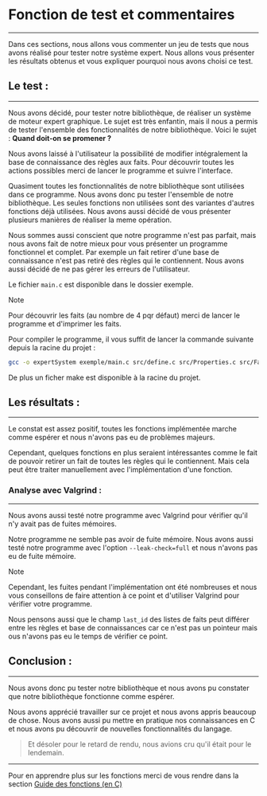# Fonction de test et commentaires

---
Dans ces sections, nous allons vous commenter un jeu de tests que nous avons réalisé pour tester notre système expert. Nous allons vous présenter les résultats obtenus et vous expliquer pourquoi nous avons choisi ce test.

## Le test :

---
Nous avons décidé, pour tester notre bibliothèque, de réaliser un système de moteur expert graphique. Le sujet est très enfantin, mais il nous a permis de tester l'ensemble des fonctionnalités de notre bibliothèque. Voici le sujet : **Quand doit-on se promener ?**

Nous avons laissé à l'utilisateur la possibilité de modifier intégralement la base de connaissance des règles aux faits. Pour découvrir toutes les actions possibles merci de lancer le programme et suivre l'interface.

Quasiment toutes les fonctionnalités de notre bibliothèque sont utilisées dans ce programme. Nous avons donc pu tester l'ensemble de notre bibliothèque. Les seules fonctions non utilisées sont des variantes d'autres fonctions déjà utilisées. Nous avons aussi décidé de vous présenter plusieurs manières de réaliser la meme opération.

Nous sommes aussi conscient que notre programme n'est pas parfait, mais nous avons fait de notre mieux pour vous présenter un programme fonctionnel et complet. Par exemple un fait retirer d'une base de connaissance n'est pas retiré des règles qui le contiennent. Nous avons aussi décidé de ne pas gérer les erreurs de l'utilisateur.

Le fichier `main.c` est disponible dans le dossier exemple.

>[!NOTE]
> 
> Pour découvrir les faits (au nombre de 4 pqr défaut) merci de lancer le programme et d'imprimer les faits.

Pour compiler le programme, il vous suffit de lancer la commande suivante depuis la racine du projet :
```bash
gcc -o expertSystem exemple/main.c src/define.c src/Properties.c src/FactList.c src/Rules.c src/DB.c src/ExpertSys.c
```
De plus un ficher make est disponible à la racine du projet.

## Les résultats :

---
Le constat est assez positif, toutes les fonctions implémentée marche comme espérer et nous n'avons pas eu de problèmes majeurs.

Cependant, quelques fonctions en plus seraient intéressantes comme le fait de pouvoir retirer un fait de toutes les règles qui le contiennent. Mais cela peut être traiter manuellement avec l'implémentation d'une fonction.

### Analyse avec Valgrind :

---
Nous avons aussi testé notre programme avec Valgrind pour vérifier qu'il n'y avait pas de fuites mémoires. 

Notre programme ne semble pas avoir de fuite mémoire. Nous avons aussi testé notre programme avec l'option `--leak-check=full` et nous n'avons pas eu de fuite mémoire.
>[!NOTE]
> 
> Cependant, les fuites pendant l'implémentation ont été nombreuses et nous vous conseillons de faire attention à ce point et d'utiliser Valgrind pour vérifier votre programme.

Nous pensons aussi que le champ `last_id` des listes de faits peut différer entre les règles et base de connaissances car ce n'est pas un pointeur mais ous n'avons pas eu le temps de vérifier ce point.

## Conclusion :

---
Nous avons donc pu tester notre bibliothèque et nous avons pu constater que notre bibliothèque fonctionne comme espérer.

Nous avons apprécié travailler sur ce projet et nous avons appris beaucoup de chose. Nous avons aussi pu mettre en pratique nos connaissances en C et nous avons pu découvrir de nouvelles fonctionnalités du langage.

>Et désoler pour le retard de rendu, nous avions cru qu'il était pour le lendemain.

---
Pour en apprendre plus sur les fonctions merci de vous rendre dans la section [Guide des fonctions (en C)](Function.md)

